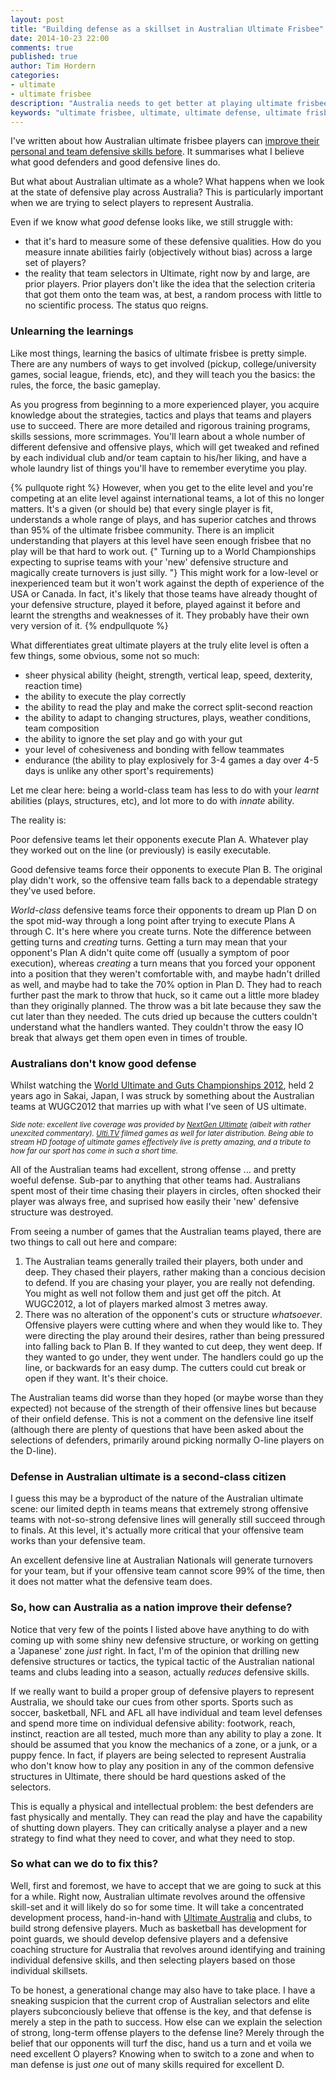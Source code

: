 ```yaml
---
layout: post
title: "Building defense as a skillset in Australian Ultimate Frisbee"
date: 2014-10-23 22:00
comments: true
published: true
author: Tim Hordern
categories: 
- ultimate
- ultimate frisbee
description: "Australia needs to get better at playing ultimate frisbee defense"
keywords: "ultimate frisbee, ultimate, ultimate defense, ultimate frisbee defense, World Ultimate and Guts Championships 2012, WUGC2012, playing defense, Australian Dingoes, Australian Firetails, Australian Barramundis, Australian Wombats"
---
```


I've written about how Australian ultimate frisbee players can 
[improve their personal and team defensive skills before](http://timhordern.com/ultimate-frisbee-defensive-skills/).
It summarises what I believe what good defenders and good defensive lines do.

But what about Australian ultimate as a whole? What happens when we look at the state of defensive
play across Australia? This is particularly important when we are trying to select players to
represent Australia.

Even if we know what *good* defense looks like, we still struggle with:

* that it's hard to measure some of these defensive qualities. How do you measure innate abilities
  fairly (objectively without bias) across a large set of players?
* the reality that team selectors in Ultimate, right now by and large, are prior players. Prior
  players don't like the idea that the selection criteria that got them onto the team was, at best,
  a random process with little to no scientific process. The status quo reigns.

### Unlearning the learnings

Like most things, learning the basics of ultimate frisbee is pretty simple. There are any numbers of
ways to get involved (pickup, college/university games, social league, friends, etc), and they will
teach you the basics: the rules, the force, the basic gameplay.

As you progress from beginning to a more experienced player, you acquire knowledge about the
strategies, tactics and plays that teams and players use to succeed. There are more detailed and
rigorous training programs, skills sessions, more scrimmages. You'll learn about a whole number of
different defensive and offensive plays, which will get tweaked and refined by each individual club
and/or team captain to his/her liking, and have a whole laundry list of things you'll have to
remember everytime you play.

{% pullquote right %}
However, when you get to the elite level and you're competing at an elite level against
international teams, a lot of this no longer matters. It's a given (or should be) that every single
player is fit, understands a whole range of plays, and has superior catches and throws than 95% of
the ultimate frisbee community. There is an implicit understanding that players at this level have
seen enough frisbee that no play will be that hard to work out. {" Turning up to a World
Championships expecting to suprise teams with your 'new' defensive structure and magically create
turnovers is just silly. "} This might work for a low-level or inexperienced team but it won't work
against the depth of experience of the USA or Canada. In fact, it's likely that those teams have
already thought of your defensive structure, played it before, played against it before and learnt
the strengths and weaknesses of it. They probably have their own very version of it.
{% endpullquote %}

What differentiates great ultimate players at the truly elite level is often a few things, some
obvious, some not so much:

* sheer physical ability (height, strength, vertical leap, speed, dexterity, reaction time)
* the ability to execute the play correctly
* the ability to read the play and make the correct split-second reaction
* the ability to adapt to changing structures, plays, weather conditions, team composition
* the ability to ignore the set play and go with your gut
* your level of cohesiveness and bonding with fellow teammates
* endurance (the ability to play explosively for 3-4 games a day over 4-5 days is unlike any other
  sport's requirements)

Let me clear here: being a world-class team has less to do with your *learnt* abilities (plays,
structures, etc), and lot more to do with *innate* ability.

The reality is:

Poor defensive teams let their opponents execute Plan A. Whatever play they worked out on the line
(or previously) is easily executable.

Good defensive teams force their opponents to execute Plan B. The original play didn't work, so the
offensive team falls back to a dependable strategy they've used before.

*World-class* defensive teams force their opponents to dream up Plan D on the spot mid-way through a
long point after trying to execute Plans A through C. It's here where you create turns. Note the
difference between getting turns and *creating* turns. Getting a turn may mean that your opponent's
Plan A didn't quite come off (usually a symptom of poor execution), whereas *creating* a turn means
that you forced your opponent into a position that they weren't comfortable with, and maybe hadn't
drilled as well, and maybe had to take the 70% option in Plan D. They had to reach further past the
mark to throw that huck, so it came out a little more bladey than they originally planned. The throw
was a bit late because they saw the cut later than they needed. The cuts dried up because the
cutters couldn't understand what the handlers wanted. They couldn't throw the easy IO break that
always get them open even in times of trouble.

### Australians don't know good defense

Whilst watching the [World Ultimate and Guts Championships 2012](http://wugc2012.org), held 2 years
ago in Sakai, Japan, I was struck by something about the Australian teams at WUGC2012 that marries
up with what I've seen of US ultimate.

<small><i>Side note: excellent live coverage was provided by
[NextGen Ultimate](http://www.ngnultimate.com) (albeit with rather unexcited commentary).
[Ulti.TV](http://ulti.tv) filmed games as well for later distribution. Being able to stream HD
footage of ultimate games effectively live is pretty amazing, and a tribute to how far our sport has
come in such a short time.</i></small>

All of the Australian teams had excellent, strong offense ... and pretty woeful defense. Sub-par to
anything that other teams had. Australians spent most of their time chasing their players in circles,
often shocked their player was always free, and suprised how easily their 'new' defensive structure
was destroyed.

From seeing a number of games that the Australian teams played, there are two things to call out
here and compare:

1. The Australian teams generally trailed their players, both under and deep. They chased their
   players, rather making than a concious decision to defend. If you are chasing your player, you
   are really not defending. You might as well not follow them and just get off the pitch. At
   WUGC2012, a lot of players marked almost 3 metres away.
2. There was no alteration of the opponent's cuts or structure *whatsoever*. Offensive players were
   cutting where and when they would like to. They were directing the play around their desires,
   rather than being pressured into falling back to Plan B. If they wanted to cut deep, they went
   deep. If they wanted to go under, they went under. The handlers could go up the line, or
   backwards for an easy dump. The cutters could cut break or open if they want. It's their choice.

The Australian teams did worse than they hoped (or maybe worse than they expected) not because of
the strength of their offensive lines but because of their onfield defense. This is not a comment on
the defensive line itself (although there are plenty of questions that have been asked about the
selections of defenders, primarily around picking normally O-line players on the D-line).

### Defense in Australian ultimate is a second-class citizen

I guess this may be a byproduct of the nature of the Australian ultimate scene: our limited depth in
teams means that extremely strong offensive teams with not-so-strong defensive lines will generally
still succeed through to finals. At this level, it's actually more critical that your offensive team
works than your defensive team. 

An excellent defensive line at Australian Nationals will generate turnovers for your team, but if
your offensive team cannot score 99% of the time, then it does not matter what the defensive team
does.

### So, how can Australia as a nation improve their defense?

Notice that very few of the points I listed above have anything to do with coming up with some shiny
new defensive structure, or working on getting a 'Japanese' zone *just* right. In fact, I'm of the
opinion that drilling new defensive structures or tactics, the typical tactic of the Australian
national teams and clubs leading into a season, actually *reduces* defensive skills.

If we really want to build a proper group of defensive players to represent Australia, we should
take our cues from other sports. Sports such as soccer, basketball, NFL and AFL all have individual
and team level defenses and spend more time on individual defensive ability: footwork, reach,
instinct, reaction are all tested, much more than any ability to play a zone. It should be assumed
that you know the mechanics of a zone, or a junk, or a puppy fence. In fact, if players are being
selected to represent Australia who don't know how to play any position in any of the common
defensive structures in Ultimate, there should be hard questions asked of the selectors.

This is equally a physical and intellectual problem: the best defenders are fast physically and
mentally. They can read the play and have the capability of shutting down players. They can
critically analyse a player and a new strategy to find what they need to cover, and what they need
to stop.

### So what can we do to fix this?

Well, first and foremost, we have to accept that we are going to suck at this for a while.
Right now, Australian ultimate revolves around the offensive skill-set and it will likely do so for
some time. It will take a concentrated development process, hand-in-hand with 
[Ultimate Australia](http://www.afda.com) and clubs, to build strong defensive players. Much as
basketball has development for point guards, we should develop defensive players and a defensive
coaching structure for Australia that revolves around identifying and training individual defensive
skills, and then selecting players based on those individual skillsets.

To be honest, a generational change may also have to take place. I have a sneaking suspicion that
the current crop of Australian selectors and elite players subconciously believe that offense is the
key, and that defense is merely a step in the path to success. How else can we explain the selection
of strong, long-term offense players to the defense line? Merely through the belief that our
opponents will turf the disc, hand us a turn and et voila we need excellent O players? Knowing when
to switch to a zone and when to man defense is just *one* out of many skills required for excellent
D.
